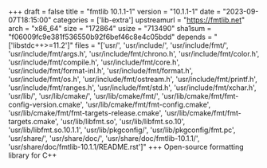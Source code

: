 +++
draft = false
title = "fmtlib 10.1.1-1"
version = "10.1.1-1"
date = "2023-09-07T18:15:00"
categories = ['lib-extra']
upstreamurl = "https://fmtlib.net"
arch = "x86_64"
size = "172864"
usize = "713490"
sha1sum = "f06009fc9e381f536550b92f6bef46c8e4c05bdd"
depends = "['libstdc++>=11.2']"
files = "['usr/', 'usr/include/', 'usr/include/fmt/', 'usr/include/fmt/args.h', 'usr/include/fmt/chrono.h', 'usr/include/fmt/color.h', 'usr/include/fmt/compile.h', 'usr/include/fmt/core.h', 'usr/include/fmt/format-inl.h', 'usr/include/fmt/format.h', 'usr/include/fmt/os.h', 'usr/include/fmt/ostream.h', 'usr/include/fmt/printf.h', 'usr/include/fmt/ranges.h', 'usr/include/fmt/std.h', 'usr/include/fmt/xchar.h', 'usr/lib/', 'usr/lib/cmake/', 'usr/lib/cmake/fmt/', 'usr/lib/cmake/fmt/fmt-config-version.cmake', 'usr/lib/cmake/fmt/fmt-config.cmake', 'usr/lib/cmake/fmt/fmt-targets-release.cmake', 'usr/lib/cmake/fmt/fmt-targets.cmake', 'usr/lib/libfmt.so', 'usr/lib/libfmt.so.10', 'usr/lib/libfmt.so.10.1.1', 'usr/lib/pkgconfig/', 'usr/lib/pkgconfig/fmt.pc', 'usr/share/', 'usr/share/doc/', 'usr/share/doc/fmtlib-10.1.1/', 'usr/share/doc/fmtlib-10.1.1/README.rst']"
+++
Open-source formatting library for C++